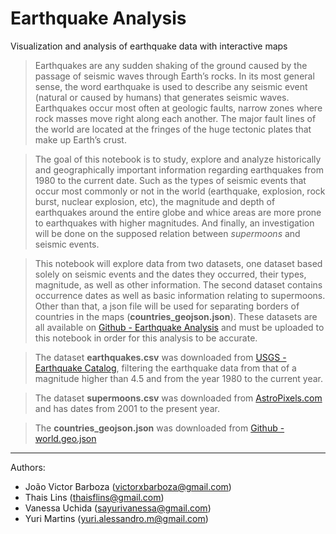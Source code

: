 # Earthquake Analysis
Visualization and analysis of earthquake data with interactive maps

> Earthquakes are any sudden shaking of the ground caused by the passage of seismic waves through Earth’s rocks. In its most general sense, the word earthquake is used to describe any seismic event (natural or caused by humans) that generates seismic waves. Earthquakes occur most often at geologic faults, narrow zones where rock masses move right along each another. The major fault lines of the world are located at the fringes of the huge tectonic plates that make up Earth’s crust.

> The goal of this notebook is to study, explore and analyze historically and geographically important information regarding earthquakes from 1980 to the current date. Such as the types of seismic events that occur most commonly or not in the world (earthquake, explosion, rock burst, nuclear explosion, etc), the magnitude and depth of earthquakes around the entire globe and whice areas are more prone to earthquakes with higher magnitudes. And finally,  an investigation will be done on the supposed relation between *supermoons* and seismic events.

> This notebook will explore data from two datasets, one dataset based solely on seismic events and the dates they occurred, their types, magnitude, as well as other information. The second dataset contains occurrence dates as well as basic information relating to supermoons. Other than that, a json file will be used for separating borders of countries in the maps (**countries_geojson.json**). These datasets are all available on [Github - Earthquake Analysis](https://github.com/thaislins/earthquake-analysis) and must be uploaded to this notebook in order for this analysis to be accurate.

> The dataset **earthquakes.csv** was downloaded from [USGS - Earthquake Catalog](https://earthquake.usgs.gov/earthquakes/search/), filtering the earthquake data from that of a magnitude higher than 4.5 and from the year 1980 to the current year.

> The dataset **supermoons.csv** was downloaded from [AstroPixels.com](http://astropixels.com/ephemeris/moon/fullperigee2001.html) and has dates from 2001 to the present year.

> The **countries_geojson.json** was downloaded from [Github - world.geo.json](https://github.com/johan/world.geo.json/blob/master/countries.geo.json)
___

Authors:

* João Victor Barboza (victorxbarboza@gmail.com) 
* Thais Lins (thaisflins@gmail.com) 
* Vanessa Uchida (sayurivanessa@gmail.com) 
* Yuri Martins (yuri.alessandro.m@gmail.com) 
